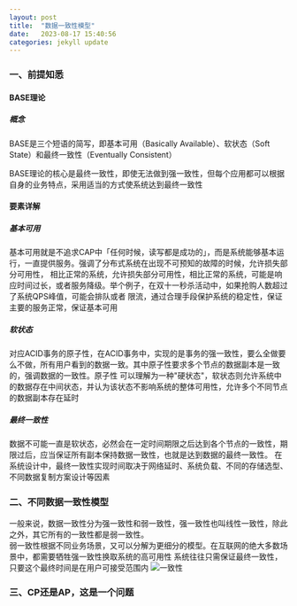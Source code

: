 ```yaml
---
layout: post
title:  "数据一致性模型"
date:   2023-08-17 15:40:56
categories: jekyll update
---
```


### 一、前提知悉
#### BASE理论
##### 概念
BASE是三个短语的简写，即基本可用（Basically Available）、软状态（Soft State）和最终一致性（Eventually Consistent）  

BASE理论的核心是最终一致性，即使无法做到强一致性，但每个应用都可以根据自身的业务特点，采用适当的方式使系统达到最终一致性

#### 要素详解
##### 基本可用
基本可用就是不追求CAP中「任何时候，读写都是成功的」，而是系统能够基本运行，一直提供服务。强调了分布式系统在出现不可预知的故障的时候，允许损失部分可用性，
相比正常的系统，允许损失部分可用性，相比正常的系统，可能是响应时间过长，或者服务降级。举个例子，在双十一秒杀活动中，如果抢购人数超过了系统QPS峰值，可能会排队或者
限流，通过合理手段保护系统的稳定性，保证主要的服务正常，保证基本可用
##### 软状态
对应ACID事务的原子性，在ACID事务中，实现的是事务的强一致性，要么全做要么不做，所有用户看到的数据一致。其中原子性要求多个节点的数据副本是一致的，强调数据的一致性。原子性
可以理解为一种"硬状态"，软状态则允许系统中的数据存在中间状态，并认为该状态不影响系统的整体可用性，允许多个不同节点的数据副本存在延时
##### 最终一致性
数据不可能一直是软状态，必然会在一定时间期限之后达到各个节点的一致性，期限过后，应当保证所有副本保持数据一致性，也就是达到数据的最终一致性。
在系统设计中，最终一致性实现时间取决于网络延时、系统负载、不同的存储选型、不同数据复制方案设计等因素

### 二、不同数据一致性模型
一般来说，数据一致性分为强一致性和弱一致性，强一致性也叫线性一致性，除此之外，其它所有的一致性都是弱一致性。  
弱一致性根据不同业务场景，又可以分解为更细分的模型。在互联网的绝大多数场景中，都需要牺牲强一致性换取系统的高可用性
系统往往只需保证最终一致性，只要这个最终时间是在用户可接受范围内
![一致性](https://github.com/xuxing421/imageBed/assets/56280293/b9565cba-4140-4731-a8de-6e5dde065fab)




### 三、CP还是AP，这是一个问题
